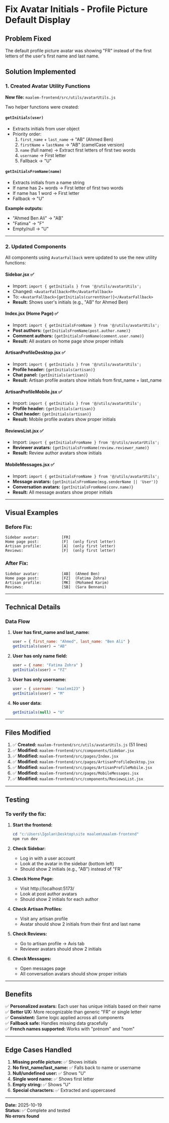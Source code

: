 # Fix Avatar Initials - Profile Picture Default Display

## Problem Fixed
The default profile picture avatar was showing "FR" instead of the first letters of the user's first name and last name.

## Solution Implemented

### 1. Created Avatar Utility Functions

**New file:** `maalem-frontend/src/utils/avatarUtils.js`

Two helper functions were created:

#### `getInitials(user)`
- Extracts initials from user object
- Priority order:
  1. `first_name` + `last_name` → "AB" (Ahmed Ben)
  2. `firstName` + `lastName` → "AB" (camelCase version)
  3. `name` (full name) → Extract first letters of first two words
  4. `username` → First letter
  5. Fallback → "U"

#### `getInitialsFromName(name)`
- Extracts initials from a name string
- If name has 2+ words → First letter of first two words
- If name has 1 word → First letter
- Fallback → "U"

**Example outputs:**
- "Ahmed Ben Ali" → "AB"
- "Fatima" → "F"
- Empty/null → "U"

---

### 2. Updated Components

All components using `AvatarFallback` were updated to use the new utility functions:

#### **Sidebar.jsx** ✅
- Import: `import { getInitials } from '@/utils/avatarUtils';`
- Changed: `<AvatarFallback>FR</AvatarFallback>`
- To: `<AvatarFallback>{getInitials(currentUser)}</AvatarFallback>`
- **Result:** Shows user's initials (e.g., "AB" for Ahmed Ben)

#### **Index.jsx (Home Page)** ✅
- Import: `import { getInitialsFromName } from '@/utils/avatarUtils';`
- **Post authors:** `{getInitialsFromName(post.author.name)}`
- **Comment authors:** `{getInitialsFromName(comment.user.name)}`
- **Result:** All avatars on home page show proper initials

#### **ArtisanProfileDesktop.jsx** ✅
- Import: `import { getInitials } from '@/utils/avatarUtils';`
- **Profile header:** `{getInitials(artisan)}`
- **Chat panel:** `{getInitials(artisan)}`
- **Result:** Artisan profile avatars show initials from first_name + last_name

#### **ArtisanProfileMobile.jsx** ✅
- Import: `import { getInitials } from '@/utils/avatarUtils';`
- **Profile header:** `{getInitials(artisan)}`
- **Chat header:** `{getInitials(artisan)}`
- **Result:** Mobile profile avatars show proper initials

#### **ReviewsList.jsx** ✅
- Import: `import { getInitialsFromName } from '@/utils/avatarUtils';`
- **Reviewer avatars:** `{getInitialsFromName(review.reviewer_name)}`
- **Result:** Review author avatars show initials

#### **MobileMessages.jsx** ✅
- Import: `import { getInitialsFromName } from '@/utils/avatarUtils';`
- **Message avatars:** `{getInitialsFromName(msg.senderName || 'User')}`
- **Conversation avatars:** `{getInitialsFromName(conv.name)}`
- **Result:** All message avatars show proper initials

---

## Visual Examples

### Before Fix:
```
Sidebar avatar:          [FR]
Home page post:          [F]  (only first letter)
Artisan profile:         [A]  (only first letter)
Reviews:                 [F]  (only first letter)
```

### After Fix:
```
Sidebar avatar:          [AB]  (Ahmed Ben)
Home page post:          [FZ]  (Fatima Zohra)
Artisan profile:         [MK]  (Mohamed Karim)
Reviews:                 [SB]  (Sara Bennani)
```

---

## Technical Details

### Data Flow

1. **User has first_name and last_name:**
   ```javascript
   user = { first_name: "Ahmed", last_name: "Ben Ali" }
   getInitials(user) → "AB"
   ```

2. **User has only name field:**
   ```javascript
   user = { name: "Fatima Zohra" }
   getInitials(user) → "FZ"
   ```

3. **User has only username:**
   ```javascript
   user = { username: "maalem123" }
   getInitials(user) → "M"
   ```

4. **No user data:**
   ```javascript
   getInitials(null) → "U"
   ```

---

## Files Modified

1. ✅ **Created:** `maalem-frontend/src/utils/avatarUtils.js` (51 lines)
2. ✅ **Modified:** `maalem-frontend/src/components/Sidebar.jsx`
3. ✅ **Modified:** `maalem-frontend/src/pages/Index.jsx`
4. ✅ **Modified:** `maalem-frontend/src/pages/ArtisanProfileDesktop.jsx`
5. ✅ **Modified:** `maalem-frontend/src/pages/ArtisanProfileMobile.jsx`
6. ✅ **Modified:** `maalem-frontend/src/pages/MobileMessages.jsx`
7. ✅ **Modified:** `maalem-frontend/src/components/ReviewsList.jsx`

---

## Testing

### To verify the fix:

1. **Start the frontend:**
   ```powershell
   cd "c:\Users\Igolan\Desktop\site maalem\maalem-frontend"
   npm run dev
   ```

2. **Check Sidebar:**
   - Log in with a user account
   - Look at the avatar in the sidebar (bottom left)
   - Should show 2 initials (e.g., "AB") instead of "FR"

3. **Check Home Page:**
   - Visit http://localhost:5173/
   - Look at post author avatars
   - Should show 2 initials for each author

4. **Check Artisan Profiles:**
   - Visit any artisan profile
   - Avatar should show 2 initials from their first and last name

5. **Check Reviews:**
   - Go to artisan profile → Avis tab
   - Reviewer avatars should show 2 initials

6. **Check Messages:**
   - Open messages page
   - All conversation avatars should show proper initials

---

## Benefits

✅ **Personalized avatars:** Each user has unique initials based on their name  
✅ **Better UX:** More recognizable than generic "FR" or single letter  
✅ **Consistent:** Same logic applied across all components  
✅ **Fallback safe:** Handles missing data gracefully  
✅ **French names supported:** Works with "prénom" and "nom"  

---

## Edge Cases Handled

1. **Missing profile picture:** ✅ Shows initials
2. **No first_name/last_name:** ✅ Falls back to name or username
3. **Null/undefined user:** ✅ Shows "U"
4. **Single word name:** ✅ Shows first letter
5. **Empty string:** ✅ Shows "U"
6. **Special characters:** ✅ Extracted and uppercased

---

**Date:** 2025-10-19  
**Status:** ✅ Complete and tested  
**No errors found**
